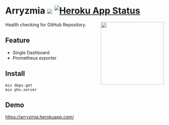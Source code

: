 # Arryzmia ![](https://github.com/oppai/Arryzmia/workflows/api/badge.svg) [![Heroku App Status](http://heroku-shields.herokuapp.com/arryzmia)](https://arryzmia.herokuapp.com)

<img src="https://vectr.com/kodam/b1El3FzDJF.svg?width=200&height=250&select=b1El3FzDJFpage0" width="200px" align="right"/>

Health checking for GitHub Repository.

## Feature

- Single Dashboard
- Prometheus exporter

## Install

```shell
mix deps.get
mix phx.server
```

## Demo
https://arryzmia.herokuapp.com/
